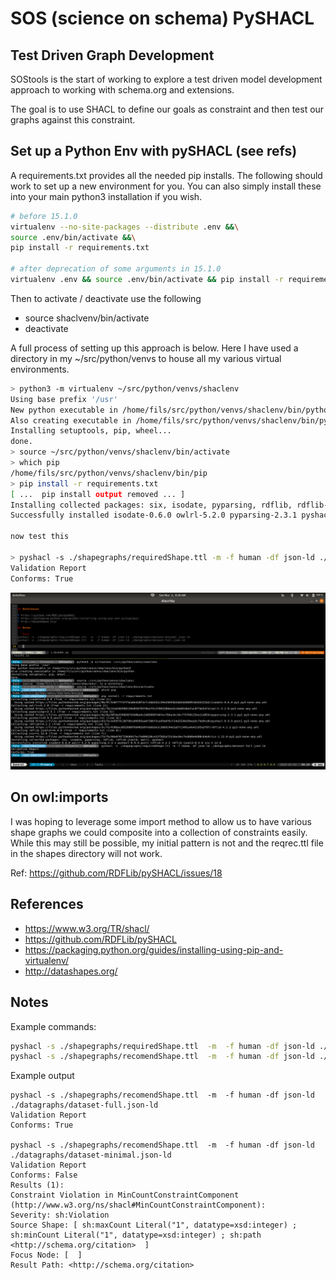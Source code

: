 # SOS (science on schema) PySHACL 

## Test Driven Graph Development

SOStools is the start of working to explore a test driven model development
approach to working with schema.org and extensions.

The goal is to use SHACL to define our goals as constraint and then
test our graphs against this constraint.  

## Set up a Python Env with pySHACL (see refs)

A requirements.txt provides all the needed pip installs.  The following
should work to set up a new environment for you.  You can also simply install 
these into your main python3 installation if you wish.

```bash
# before 15.1.0
virtualenv --no-site-packages --distribute .env &&\
source .env/bin/activate &&\
pip install -r requirements.txt

# after deprecation of some arguments in 15.1.0
virtualenv .env && source .env/bin/activate && pip install -r requirements.txt
```

Then to activate / deactivate use the following

* source shaclvenv/bin/activate
* deactivate

A full process of setting up this approach is below.  Here I have used 
a directory in my ~/src/python/venvs to house all my various virtual environments. 

```bash
> python3 -m virtualenv ~/src/python/venvs/shaclenv
Using base prefix '/usr'
New python executable in /home/fils/src/python/venvs/shaclenv/bin/python3
Also creating executable in /home/fils/src/python/venvs/shaclenv/bin/python
Installing setuptools, pip, wheel...
done.
> source ~/src/python/venvs/shaclenv/bin/activate
> which pip
/home/fils/src/python/venvs/shaclenv/bin/pip
> pip install -r requirements.txt
[ ...  pip install output removed ... ]
Installing collected packages: six, isodate, pyparsing, rdflib, rdflib-jsonld, owlrl, pyshacl
Successfully installed isodate-0.6.0 owlrl-5.2.0 pyparsing-2.3.1 pyshacl-0.9.9.post1 rdflib-4.2.2 rdflib-jsonld-0.4.0 six-1.12.0

now test this

> pyshacl -s ./shapegraphs/requiredShape.ttl -m -f human -df json-ld ./datagraphs/dataset-full.json-ld
Validation Report
Conforms: True
```

![alt install](./media/venvSetup.png "Install example")


## On owl:imports

I was hoping to leverage some import method to allow us to have various shape graphs we could composite 
into a collection of constraints easily.  While this may still be possible, my initial pattern is not 
and the reqrec.ttl file in the shapes directory will not work.   

Ref: https://github.com/RDFLib/pySHACL/issues/18

## References

* https://www.w3.org/TR/shacl/
* https://github.com/RDFLib/pySHACL
* https://packaging.python.org/guides/installing-using-pip-and-virtualenv/
* http://datashapes.org/

## Notes

Example commands:
```bash
pyshacl -s ./shapegraphs/requiredShape.ttl  -m  -f human -df json-ld ./datagraphs/dataset-minimal.json-ld
pyshacl -s ./shapegraphs/recomendShape.ttl  -m  -f human -df json-ld ./datagraphs/dataset-full.json-ld

```

Example output
```
pyshacl -s ./shapegraphs/recomendShape.ttl  -m  -f human -df json-ld ./datagraphs/dataset-full.json-ld
Validation Report
Conforms: True

pyshacl -s ./shapegraphs/recomendShape.ttl  -m  -f human -df json-ld ./datagraphs/dataset-minimal.json-ld
Validation Report
Conforms: False
Results (1):
Constraint Violation in MinCountConstraintComponent (http://www.w3.org/ns/shacl#MinCountConstraintComponent):
Severity: sh:Violation
Source Shape: [ sh:maxCount Literal("1", datatype=xsd:integer) ; sh:minCount Literal("1", datatype=xsd:integer) ; sh:path <http://schema.org/citation>  ]
Focus Node: [  ]
Result Path: <http://schema.org/citation>
```

